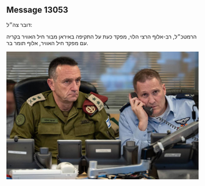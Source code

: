 ## Message 13053

דובר צה״ל: 

הרמטכ״ל, רב-אלוף הרצי הלוי, מפקד כעת על התקיפה באיראן מבור חיל האוויר בקריה עם מפקד חיל האוויר, אלוף תומר בר.

![Photo](13053/13053_photo.jpg)

